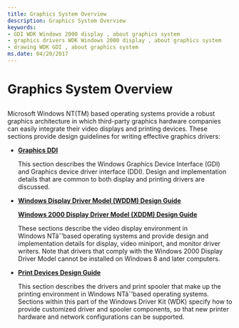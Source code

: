 ```yaml
---
title: Graphics System Overview
description: Graphics System Overview
keywords:
- GDI WDK Windows 2000 display , about graphics system
- graphics drivers WDK Windows 2000 display , about graphics system
- drawing WDK GDI , about graphics system
ms.date: 04/20/2017
---
```


# Graphics System Overview


## <span id="ddk_graphics_system_overview_gg"></span><span id="DDK_GRAPHICS_SYSTEM_OVERVIEW_GG"></span>


Microsoft Windows NT(TM) based operating systems provide a robust graphics architecture in which third-party graphics hardware companies can easily integrate their video displays and printing devices. These sections provide design guidelines for writing effective graphics drivers:

-   [**Graphics DDI**](using-the-graphics-ddi.md)

    This section describes the Windows Graphics Device Interface (GDI) and Graphics device driver interface (DDI). Design and implementation details that are common to both display and printing drivers are discussed.

-   [**Windows Display Driver Model (WDDM) Design Guide**](windows-vista-display-driver-model-design-guide.md)

    [**Windows 2000 Display Driver Model (XDDM) Design Guide**](windows-2000-display-driver-model-design-guide.md)

    These sections describe the video display environment in Windows NTâˆ’based operating systems and provide design and implementation details for display, video miniport, and monitor driver writers. Note that drivers that comply with the Windows 2000 Display Driver Model cannot be installed on Windows 8 and later computers.

-   [**Print Devices Design Guide**](../print/index.md)

    This section describes the drivers and print spooler that make up the printing environment in Windows NTâˆ’based operating systems. Sections within this part of the Windows Driver Kit (WDK) specify how to provide customized driver and spooler components, so that new printer hardware and network configurations can be supported.

 

